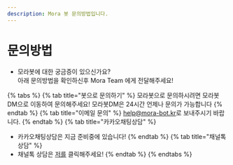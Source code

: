 ```yaml
---
description: Mora 봇 문의방법입니다.
---
```


# 문의방법

* 모라봇에 대한 궁금증이 있으신가요?\
  아래 문의방법을 확인하신후 Mora Team 에게 전달해주세요!

{% tabs %}
{% tab title="봇으로 문의하기" %}
모라봇으로 문의하시려면 모라봇 DM으로 이동하여 문의해주세요!
모라봇DM은 24시간 언제나 문의가 가능합니다
{% endtab %}
{% tab title="이메일 문의" %}
<a href="mailto:help@mora-bot.kr">help@mora-bot.kr</a>로 보내주시기 바랍니다.
{% endtab %}
{% tab title="카카오채팅상담" %}
- 카카오채팅상담은 지금 준비중에 있습니다! 
{% endtab %}
{% tab title="채널톡상담" %}
- 채널톡 상담은 [저를](https://mora.channel.io) 클릭해주세요!
{% endtab %}
{% endtabs %}
